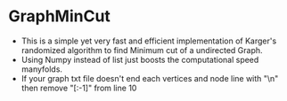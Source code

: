 # GraphMinCut

  - This is a simple yet very fast and efficient implementation of Karger's randomized algorithm to find Minimum cut of a undirected Graph.
  - Using Numpy instead of list just boosts the computational speed manyfolds.
  - If your graph txt file doesn't end each vertices and node line with "\n" then remove "[:-1]" from line 10
